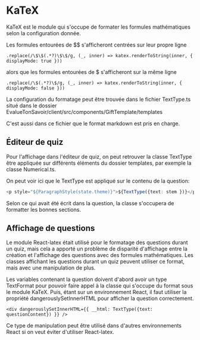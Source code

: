 # KaTeX

KaTeX est le module qui s'occupe de formater les formules mathématiques selon la configuration donnée.

Les formules entourées de $$ s'afficheront centrées sur leur propre ligne 

`.replace(/\$\$(.*?)\$\$/g, (_, inner) => katex.renderToString(inner, { displayMode: true }))`

alors que les formules entourées de $ s'afficheront sur la même ligne

`.replace(/\$(.*?)\$/g, (_, inner) => katex.renderToString(inner, { displayMode: false }))`

La configuration du formatage peut être trouvée dans le fichier TextType.ts situé dans le dossier 
EvalueTonSavoir/client/src/components/GiftTemplate/templates

C'est aussi dans ce fichier que le format markdown est pris en charge.

## Éditeur de quiz
Pour l'affichage dans l'éditeur de quiz, on peut retrouver la classe TextType être appliquée sur différents éléments 
du dossier templates, par exemple la classe Numerical.ts.

On peut voir ici que le TextType est appliqué sur le contenu de la question:
```typescript
<p style="${ParagraphStyle(state.theme)}">${TextType({text: stem })}</p>
```

Selon ce qui avait été écrit dans la question, la classe s'occupera de formatter les bonnes sections.

## Affichage de questions

Le module React-latex était utilisé pour le formatage des questions durant un quiz, mais cela a apporté un problème 
de disparité d'affichage entre la création et l'affichage des questions avec des formules mathématiques.
Les classes affichant les questions durant un quiz peuvent utiliser ce format, mais avec une manipulation de plus.

Les variables contenant la question doivent d'abord avoir un type TextFormat pour pouvoir faire appel à la classe qui 
s'occupe du format sous le module KaTeX. Puis, étant sur un environnement React, il faut utiliser la propriété 
dangerouslySetInnerHTML pour afficher la question correctement.


`<div dangerouslySetInnerHTML={{ __html: TextType({text: questionContent}) }} />
            `

Ce type de manipulation peut être utilisé dans d'autres environnements React si on veut éviter d'utiliser React-latex.